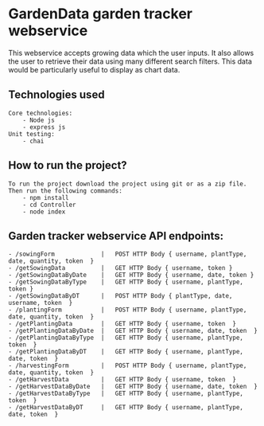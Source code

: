 # GardenData garden tracker webservice
This webservice accepts growing data which the user inputs. It also allows the user to retrieve their data using many different search filters. This data would be particularly useful to display as chart data.


## Technologies used
    Core technologies:
        - Node js
        - express js
    Unit testing:
        - chai

## How to run the project?
    To run the project download the project using git or as a zip file.  
    Then run the following commands:
        - npm install
        - cd Controller
        - node index

## Garden tracker webservice API endpoints:
    - /sowingForm             |   POST HTTP Body { username, plantType, date, quantity, token  }
    - /getSowingData          |   GET HTTP Body { username, token }
    - /getSowingDataByDate    |   GET HTTP Body { username, date, token }
    - /getSowingDataByType    |   GET HTTP Body { username, plantType, token }
    - /getSowingDataByDT      |   POST HTTP Body { plantType, date, username, token  }
    - /plantingForm           |   POST HTTP Body { username, plantType, date, quantity, token  }
    - /getPlantingData        |   GET HTTP Body { username, token  }
    - /getPlantingDataByDate  |   GET HTTP Body { username, date, token  }
    - /getPlantingDataByType  |   GET HTTP Body { username, plantType, token  }
    - /getPlantingDataByDT    |   GET HTTP Body { username, plantType, date, token  }
    - /harvestingForm         |   POST HTTP Body { username, plantType, date, quantity, token  }
    - /getHarvestData         |   GET HTTP Body { username, token  }
    - /getHarvestDataByDate   |   GET HTTP Body { username, date, token  }
    - /getHarvestDataByType   |   GET HTTP Body { username, plantType, token  }
    - /getHarvestDataByDT     |   GET HTTP Body { username, plantType, date, token  }
